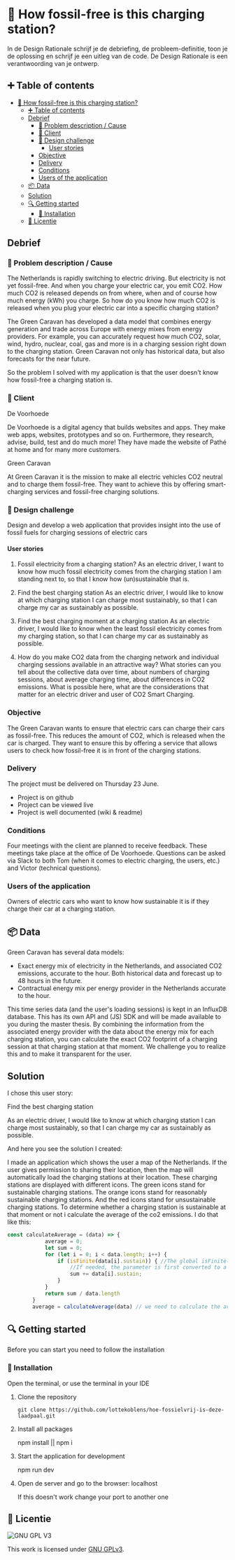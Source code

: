 # :seedling: How fossil-free is this charging station?

In de Design Rationale schrijf je de debriefing, de probleem-definitie, toon je de oplossing en schrijf je een uitleg van de code. De Design Rationale is een verantwoording van je ontwerp. 

<!-- video of application -->

## :heavy_plus_sign: Table of contents
- [:seedling: How fossil-free is this charging station?](#seedling-how-fossil-free-is-this-charging-station)
  - [:heavy_plus_sign: Table of contents](#heavy_plus_sign-table-of-contents)
  - [Debrief](#debrief)
    - [:memo: Problem description / Cause](#memo-problem-description--cause)
    - [:construction_worker: Client](#construction_worker-client)
    - [:rocket: Design challenge](#rocket-design-challenge)
      - [User stories](#user-stories)
    - [Objective](#objective)
    - [Delivery](#delivery)
    - [Conditions](#conditions)
    - [Users of the application](#users-of-the-application)
  - [:package: Data](#package-data)
  - [Solution](#solution)
  - [🔍 Getting started](#-getting-started)
    - [🔨 Installation](#-installation)
  - [:bookmark: Licentie](#bookmark-licentie)

## Debrief

### :memo: Problem description / Cause
The Netherlands is rapidly switching to electric driving. But electricity is not yet fossil-free. And when you charge your electric car, you emit CO2. How much CO2 is released depends on
from where, when and of course how much energy (kWh) you charge. So how do you know how much CO2 is released when you plug your electric car into a specific charging station?

The Green Caravan has developed a data model that combines energy generation and trade across Europe with energy mixes from energy providers. For example, you can accurately request how much CO2, solar, wind, hydro, nuclear, coal, gas and more is in a charging session right down to the charging station. Green Caravan not only has historical data, but also forecasts for the near future.

So the problem I solved with my application is that the user doesn't know how fossil-free a charging station is.

### :construction_worker: Client
De Voorhoede

De Voorhoede is a digital agency that builds websites and apps. They make web apps, websites, prototypes and so on. Furthermore, they research, advise, build, test and do much more! They have made the website of Pathé at home and for many more customers.

Green Caravan

At Green Caravan it is the mission to make all electric vehicles CO2 neutral and to charge them fossil-free. They want to achieve this by offering smart-charging services and fossil-free charging solutions.

### :rocket: Design challenge
Design and develop a web application that provides insight into the use of fossil fuels for charging sessions of electric cars

#### User stories

1. Fossil electricity from a charging station?
As an electric driver, I want to know how much fossil electricity comes from the charging station I am standing next to, so that I know how (un)sustainable that is.

2. Find the best charging station
As an electric driver, I would like to know at which charging station I can charge most sustainably, so that I can charge my car as sustainably as possible.

3. Find the best charging moment at a charging station
As an electric driver, I would like to know when the least fossil electricity comes from my charging station, so that I can charge my car as sustainably as possible.

4. How do you make CO2 data from the charging network and individual charging sessions available in an attractive way?
What stories can you tell about the collective data over time, about numbers of charging sessions, about average charging time, about differences in CO2 emissions. What is possible here, what are the considerations that matter for an electric driver and user of CO2 Smart Charging.

### Objective
The Green Caravan wants to ensure that electric cars can charge their cars as fossil-free. This reduces the amount of CO2, which is released when the car is charged. They want to ensure this by offering a service that allows users to check how fossil-free it is in front of the charging stations.

### Delivery
The project must be delivered on Thursday 23 June.

* Project is on github
* Project can be viewed live
* Project is well documented (wiki & readme)

### Conditions
Four meetings with the client are planned to receive feedback. These meetings take place at the office of De Voorhoede.
Questions can be asked via Slack to both Tom (when it comes to electric charging, the users, etc.) and Victor (technical questions).

### Users of the application
Owners of electric cars who want to know how sustainable it is if they charge their car at a charging station.

## :package: Data
Green Caravan has several data models:
* Exact energy mix of electricity in the Netherlands, and associated CO2 emissions, accurate to the hour. Both historical data and forecast up to 48 hours in the future.
* Contractual energy mix per energy provider in the Netherlands accurate to the hour.

This time series data (and the user's loading sessions) is kept in an InfluxDB database. This has its own API and (JS) SDK and will be made available to you during the master thesis. By combining the information from the associated energy provider with the data about the energy mix for each charging station, you can calculate the exact CO2 footprint of a charging session at that charging station at that moment. We challenge you to realize this and to make it transparent for the user.

## Solution

I chose this user story: 

Find the best charging station

As an electric driver, I would like to know at which charging station I can charge most sustainably, so that I can charge my car as sustainably as possible.

And here you see the solution I created:

<!-- video  -->

I made an application which shows the user a map of the Netherlands. If the user gives permission to sharing their location, then the map will automatically load the charging stations at their location. These charging stations are displayed with different icons. The green icons stand for sustainable charging stations. The orange icons stand for reasonably sustainable charging stations. And the red icons stand for  unsustainable charging stations. To determine whether a charging station is sustainable at that moment or not i calculate the average of the 
co2 emissions. I do that like this:

```js
const calculateAverage = (data) => {
            average = 0;
            let sum = 0;
            for (let i = 0; i < data.length; i++) {
                if (isFinite(data[i].sustain)) { //The global isFinite() function determines whether the passed value is a finite number. 
                    //If needed, the parameter is first converted to a number. Source: https://developer.mozilla.org/en-US/docs/Web/JavaScript/Reference/Global_Objects/isFinite
                    sum += data[i].sustain;
                }
            }
            return sum / data.length
        }
        average = calculateAverage(data) // we need to calculate the average to make a scale for the loading points
```

## 🔍 Getting started
Before you can start you need to follow the installation

### 🔨 Installation
Open the terminal, or use the terminal in your IDE

1. Clone the repository

   ``` git clone https://github.com/lottekoblens/hoe-fossielvrij-is-deze-laadpaal.git ```

2. Install all packages

   npm install || npm i

3. Start the application for development

   npm run dev

4. Open de server and go to the browser: localhost 

   If this doesn't work change your port to another one

## :bookmark: Licentie

![GNU GPL V3](https://www.gnu.org/graphics/gplv3-127x51.png)

This work is licensed under [GNU GPLv3](./LICENSE).
